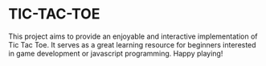 # TIC-TAC-TOE

This project aims to provide an enjoyable and interactive implementation of Tic Tac Toe. It serves as a great learning resource for beginners interested in game development or javascript programming. Happy playing!
